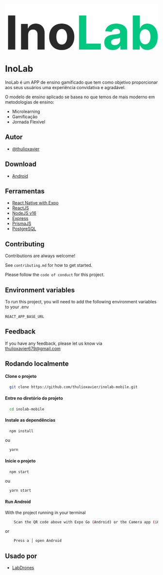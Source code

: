 
![Logo](https://raw.githubusercontent.com/thulioxavier/inolab-web/f37d1f93e3f7e14dd1d51f6c0f7b20380cfd1de7/src/assets/img/vertical_logo.svg)


# InoLab

InoLab é um APP de ensino gamificado que tem como objetivo proporcionar aos seus usuários uma experiência convidativa e agradável.

O modelo de ensino aplicado se basea no que temos de mais moderno em metodologias de ensino:

- Microlearning
- Gamificação
- Jornada Flexível








## Autor

- [@thulioxavier](https://www.github.com/thulioxavier)


## Download

- [Android]()

## Ferramentas

 - [React Native with Expo](https://expo.dev/)
 - [ReactJS](https://pt-br.reactjs.org/docs/getting-started.html)
 - [NodeJS v16](https://nodejs.org/dist/latest-v16.x/docs/api/)
 - [Express](https://expressjs.com/pt-br/starter/installing.html)
 - [PrismaJS](https://www.prisma.io/docs/)
 - [PostgreSQL](https://www.postgresql.org/)



## Contributing

Contributions are always welcome!

See `contributing.md` for how to get started.

Please follow the `code of conduct` for this project.



## Environment variables

To run this project, you will need to add the following environment variables to your .env

`REACT_APP_BASE_URL`

## Feedback

If you have any feedback, please let us know via thulioxavier679@gmail.com


## Rodando localmente

#### Clone o projeto

```bash
  git clone https://github.com/thulioxavier/inolab-mobile.git
```

#### Entre no diretório do projeto

```bash
  cd inolab-mobile
```

#### Instale as dependências

```bash
  npm install
```
ou

```bash
  yarn 
```

#### Inicie o projeto

```bash
  npm start
```
ou 

```bash
  yarn start
```

#### Run Android

With the project running in your terminal

```bash
    Scan the QR code above with Expo Go (Android) or the Camera app (iOS)
```
or 

```bash
    Press a │ open Android
``` 


## Usado por

- [LabDrones](https://github.com/labDrones)



